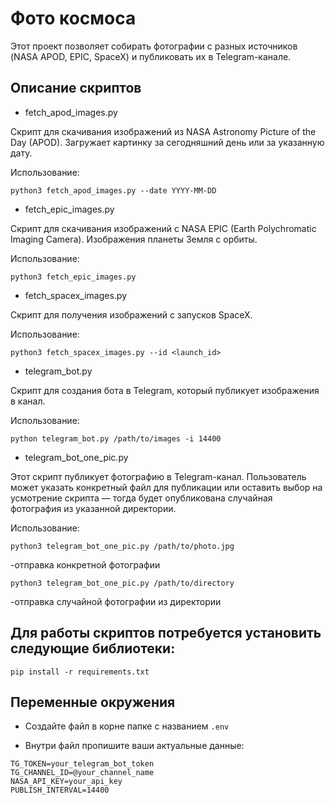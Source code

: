 # Фото космоса

Этот проект позволяет собирать фотографии с разных источников (NASA APOD, EPIC, SpaceX) и публиковать их в Telegram-канале.

## Описание скриптов

- fetch_apod_images.py
  
Скрипт для скачивания изображений из NASA Astronomy Picture of the Day (APOD). Загружает картинку за сегодняшний день или за указанную дату.

Использование:
```
python3 fetch_apod_images.py --date YYYY-MM-DD
```
- fetch_epic_images.py
  
Скрипт для скачивания изображений с NASA EPIC (Earth Polychromatic Imaging Camera). Изображения планеты Земля с орбиты.

Использование:
```
python3 fetch_epic_images.py
```
- fetch_spacex_images.py
  
Скрипт для получения изображений с запусков SpaceX.

Использование:
```
python3 fetch_spacex_images.py --id <launch_id>
```
- telegram_bot.py

Скрипт для создания бота в Telegram, который публикует изображения в канал.

Использование:
```
python telegram_bot.py /path/to/images -i 14400
```
- telegram_bot_one_pic.py

Этот скрипт публикует фотографию в Telegram-канал. Пользователь может указать конкретный файл для публикации или оставить выбор на усмотрение скрипта — тогда будет опубликована случайная фотография из указанной директории.

Использование:
```
python3 telegram_bot_one_pic.py /path/to/photo.jpg
```
-отправка конкретной фотографии
```
python3 telegram_bot_one_pic.py /path/to/directory
```
-отправка случайной фотографии из директории

## Для работы скриптов потребуется установить следующие библиотеки:
```
pip install -r requirements.txt
```
## Переменные окружения

- Создайте файл в корне папке с названием `.env`
  
- Внутри файл пропишите ваши актуальные данные:

```
TG_TOKEN=your_telegram_bot_token
TG_CHANNEL_ID=@your_channel_name
NASA_API_KEY=your_api_key
PUBLISH_INTERVAL=14400 
```
